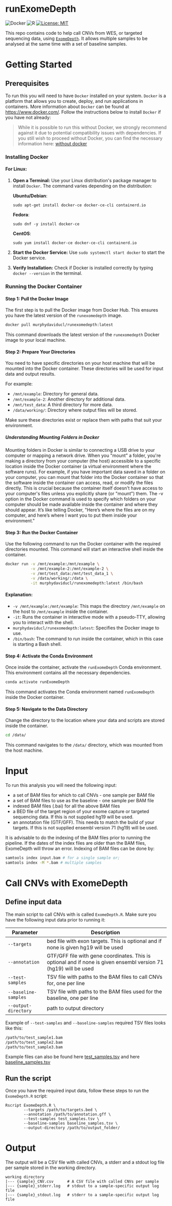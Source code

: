 # runExomeDepth

<!-- badges: start -->
![Docker](https://img.shields.io/badge/docker-%230db7ed.svg?style=for-the-badge&logo=docker&logoColor=white)
![R](https://img.shields.io/badge/r-%23276DC3.svg?style=for-the-badge&logo=r&logoColor=white)
[![License: MIT](https://img.shields.io/badge/License-MIT-yellow.svg)](https://opensource.org/licenses/MIT)
<!-- badges: end -->

This repo contains code to help call CNVs from WES, or targeted sequencing data, using [`ExomeDepth`](https://github.com/vplagnol/ExomeDepth). It allows multiple samples to be analysed at the same time with a set of baseline samples.

# Getting Started

## Prerequisites

To run this you will need to have `Docker` installed on your system. `Docker` is a platform that allows you to create, deploy, and run applications in containers. More information about `Docker` can be found at https://www.docker.com/. Follow the instructions below to install `Docker` if you have not already:

> While it is possible to run this without Docker, we strongly recommend against it due to potential compatibility issues with dependencies. If you still wish to proceed without Docker, you can find the necessary information here: [without docker](without_docker/README.md)

### Installing Docker

#### For Linux:

1. **Open a Terminal:** Use your Linux distribution's package manager to install `Docker`. The command varies depending on the distribution:
   
   **Ubuntu/Debian**: 
   ```
   sudo apt-get install docker-ce docker-ce-cli containerd.io
   ```
   **Fedora**: 
   ```
   sudo dnf -y install docker-ce
   ```
   **CentOS**: 
   ```
   sudo yum install docker-ce docker-ce-cli containerd.io
   ```
2. **Start the Docker Service:** Use `sudo systemctl start docker` to start the Docker service.

3. **Verify Installation:** Check if Docker is installed correctly by typing `docker --version` in the terminal.

### Running the Docker Container

#### Step 1: Pull the Docker Image

The first step is to pull the Docker image from Docker Hub. This ensures you have the latest version of the `runexomedepth` image.

```bash
docker pull murphydaviducl/runexomedepth:latest
```

This command downloads the latest version of the `runexomedepth` Docker image to your local machine.

#### Step 2: Prepare Your Directories

You need to have specific directories on your host machine that will be mounted into the Docker container. These directories will be used for input data and output results.

For example:
- `/mnt/example`: Directory for general data.
- `/mnt/example-2`: Another directory for additional data.
- `/mnt/test_data`: A third directory for more data.
- `/data/working/`: Directory where output files will be stored.

Make sure these directories exist or replace them with paths that suit your environment.

##### Understanding Mounting Folders in Docker

Mounting folders in Docker is similar to connecting a USB drive to your computer or mapping a network drive. When you "mount" a folder, you're making a directory from your computer (the host) accessible to a specific location inside the Docker container (a virtual environment where the software runs). For example, if you have important data saved in a folder on your computer, you can mount that folder into the Docker container so that the software inside the container can access, read, or modify the files directly. This is crucial because the container itself doesn't have access to your computer's files unless you explicitly share (or "mount") them. The -v option in the Docker command is used to specify which folders on your computer should be made available inside the container and where they should appear. It’s like telling Docker, "Here’s where the files are on my computer, and here’s where I want you to put them inside your environment."

#### Step 3: Run the Docker Container

Use the following command to run the Docker container with the required directories mounted. This command will start an interactive shell inside the container.

```bash
docker run -v /mnt/example:/mnt/example \
           -v /mnt/example-2:/mnt/example-2 \
           -v /mnt/test_data:/mnt/test_data_1 \
           -v /data/working/:/data \
           -it murphydaviducl/runexomedepth:latest /bin/bash
```

#### Explanation:
- `-v /mnt/example:/mnt/example`: This maps the directory `/mnt/example` on the host to `/mnt/example` inside the container. 
- `-it`: Runs the container in interactive mode with a pseudo-TTY, allowing you to interact with the shell.
- `murphydaviducl/runexomedepth:latest`: Specifies the Docker image to use.
- `/bin/bash`: The command to run inside the container, which in this case is starting a Bash shell.

#### Step 4: Activate the Conda Environment

Once inside the container, activate the `runExomeDepth` Conda environment. This environment contains all the necessary dependencies.

```bash
conda activate runExomeDepth
```

This command activates the Conda environment named `runExomeDepth` inside the Docker container.

#### Step 5: Navigate to the Data Directory

Change the directory to the location where your data and scripts are stored inside the container.

```bash
cd /data/
```

This command navigates to the `/data/` directory, which was mounted from the host machine.

# Input

To run this analysis you will need the following input:

  - a set of BAM files for which to call CNVs - one sample per BAM file 
  - a set of BAM files to use as the baseline - one sample per BAM file
  - indexed BAM files (.bai) for all the above BAM files
  - a BED file of the target region of your exome capture or targeted sequencing data. If this is not supplied hg19 will be used.
  - an annotation file (GTF/GFF). This needs to match the build of your targets. If this is not supplied ensembl version 71 (hg19) will be used.

It is advisable to do the indexing of the BAM files prior to running the pipeline. If the dates of the index files are older than the BAM files, ExomeDepth will throw an error. Indexing of BAM files can be done by:

```bash
samtools index input.bam # for a single sample or;
samtools index -M *.bam # multiple samples
```

#  Call CNVs with ExomeDepth

## Define input data
The main script to call CNVs with is called `ExomeDepth.R`. Make sure you have the following input data prior to running it:

| Parameter | Description |
| --- | --- |
| `--targets` | bed file with exon targets. This is optional and if none is given hg19 will be used |
| `--annotation` | GTF/GFF file with gene coordinates. This is optional and if none is given ensembl version 71 (hg19) will be used |
| `--test-samples` | TSV file with  paths to the BAM files to call CNVs for, one per line |
| `--baseline-samples` | TSV file with  paths to the BAM files used for the baseline, one per line |
| `--output-directory` | path to output directory |

Example of `--test-samples` and `--baseline-samples` required TSV files looks like this:

```bash
/path/to/test_sample1.bam
/path/to/test_sample2.bam
/path/to/test_sample3.bam
```

Example files can also be found here [test_samples.tsv](./test_samples.tsv) and here [baseline_samples.tsv](./baseline-samples.tsv)

## Run the script
Once you have the required input data, follow these steps to run the `ExomeDepth.R` script:

```
Rscript ExomeDepth.R \
        --targets /path/to/targets.bed \
        --annotation /path/to/annotation.gff \
        --test-samples test_samples.tsv \
        --baseline-samples baseline_samples.tsv \
        --output-directory /path/to/output_folder/
```

# Output

The output will be a CSV file with called CNVs, a stderr and a stdout log file per sample stored in the working directory.

```
working directory  
|--- {sample}_CNV.csv      # A CSV file with called CNVs per sample  
|--- {sample}_stderr.log   # stdout to a sample-specific output log file
|--- {sample}_stdout.log   # stderr to a sample-specific output log file




